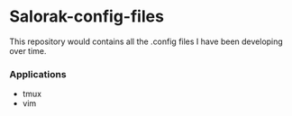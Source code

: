 # Salorak-config-files

This repository would contains all the .config files I have been developing over time.


### Applications

- tmux
- vim 



